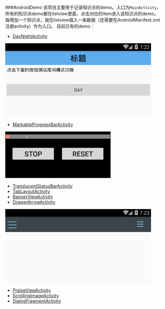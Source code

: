 ###AndroidDemo
该项目主要用于记录知识点的demo。入口为`MainActivity`，所有的知识点demo都在listview里面，点击对应的item进入该知识点的demo。
每增加一个知识点，就在listview插入一条数据（还需要在AndroidManifest.xml注册activity）作为入口。
目前已有的demo：
- [DayNightActivity](./md/DayNightActivity.md)

![DayNightActivity.gif](art/DayNightActivity.gif)

- [MarkableProgressBarActivity](./md/MarkableProgressBarActivity.md)

![MarkableProgressBarActivity.gif](art/MarkableProgressBarActivity.gif)

- [TranslucentStatusBarActivity](./md/TranslucentStatusBarActivity.md)
- [TabLayoutActivity](./md/TabLayoutActivity.md)
- [BannerViewActivity](./md/BannerViewActivity.md)
- [DrawerArrowActivity](./md/DrawerArrowActivity.md)

![DrawerArrowActivity.gif](art/DrawerArrowActivity.gif)

- [PraiseViewActivity](./md/PraiseViewActivity.md)
- [ScrollingImageActivity](./md/ScrollingImageActivity.md)
- [DialogFragmentActivity](./md/DialogFragmentActivity.md)
